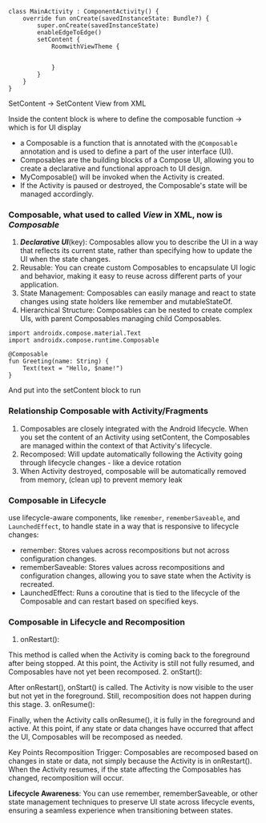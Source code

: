 ```
class MainActivity : ComponentActivity() {
    override fun onCreate(savedInstanceState: Bundle?) {
        super.onCreate(savedInstanceState)
        enableEdgeToEdge()
        setContent {
            RoomwithViewTheme {


            }
        }
    }
}
```

SetContent -> SetContent View from XML

Inside the content block is where to define the composable function -> which is for UI display
- a Composable is a function that is annotated with the ```@Composable``` annotation and is used to define a part of the user interface (UI). 
- Composables are the building blocks of a Compose UI, allowing you to create a declarative and functional approach to UI design.
- MyComposable() will be invoked when the Activity is created.
- If the Activity is paused or destroyed, the Composable's state will be managed accordingly.


### Composable, what used to called _View_ in XML, now is _Composable_ 
1. _**Declarative UI**_(key): Composables allow you to describe the UI in a way that reflects its current state, rather than specifying how to update the UI when the state changes.
2. Reusable: You can create custom Composables to encapsulate UI logic and behavior, making it easy to reuse across different parts of your application.
3. State Management: Composables can easily manage and react to state changes using state holders like remember and mutableStateOf.
4. Hierarchical Structure: Composables can be nested to create complex UIs, with parent Composables managing child Composables.
```
import androidx.compose.material.Text
import androidx.compose.runtime.Composable

@Composable
fun Greeting(name: String) {
    Text(text = "Hello, $name!")
}

```
And put into the setContent block to run

### Relationship Composable with Activity/Fragments
1. Composables are closely integrated with the Android lifecycle. When you set the content of an Activity using setContent, 
the Composables are managed within the context of that Activity's lifecycle.
2. Recomposed: Will update automatically following the Activity going through lifecycle changes - like a device rotation
3. When Activity destroyed, composable will be automatically removed from memory, (clean up) to prevent memory leak



### Composable in Lifecycle

use lifecycle-aware components, like ```remember```, ```rememberSaveable```, and ```LaunchedEffect```, to handle state in a way that is responsive to lifecycle changes:

- remember: Stores values across recompositions but not across configuration changes.
- rememberSaveable: Stores values across recompositions and configuration changes, allowing you to save state when the Activity is recreated.
- LaunchedEffect: Runs a coroutine that is tied to the lifecycle of the Composable and can restart based on specified keys.

### Composable in Lifecycle and Recomposition 
1. onRestart():

This method is called when the Activity is coming back to the foreground after being stopped.
At this point, the Activity is still not fully resumed, and Composables have not yet been recomposed.
2. onStart():

After onRestart(), onStart() is called. The Activity is now visible to the user but not yet in the foreground.
Still, recomposition does not happen during this stage.
3. onResume():

Finally, when the Activity calls onResume(), it is fully in the foreground and active.
At this point, if any state or data changes have occurred that affect the UI, Composables will be recomposed as needed.

Key Points
Recomposition Trigger: Composables are recomposed based on changes in state or data, not simply because the Activity is in onRestart(). 
When the Activity resumes, if the state affecting the Composables has changed, recomposition will occur.

**Lifecycle Awareness**: You can use remember, rememberSaveable, or other state management techniques to preserve UI state across lifecycle events, 
ensuring a seamless experience when transitioning between states.
